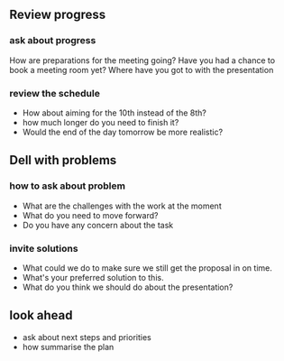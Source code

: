 ## Review progress
### ask about progress
How are preparations for the meeting going?
Have you had a chance to book a meeting room yet?
Where have you got to with the presentation
### review the schedule
* How about aiming for the 10th instead of the 8th?
* how much longer do you need to finish it?
* Would the end of the day tomorrow be more realistic?

## Dell with problems
### how to ask about problem
* What are the challenges with the work at the moment
* What do you need to move forward?
* Do you have any concern about the task
### invite solutions
* What could we do to make sure we still get the proposal in on time.
* What's your preferred solution to this.
* What do you think we should do about the presentation?

## look ahead
* ask about next steps and priorities
* how summarise the plan


